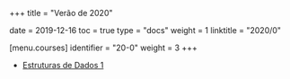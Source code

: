 +++
title = "Verão de 2020"

date = 2019-12-16
toc = true
type = "docs"
weight = 1
linktitle = "2020/0"

[menu.courses]
  identifier = "20-0"
  weight = 3
+++

* [Estruturas de Dados 1](../eda1-20-0/)